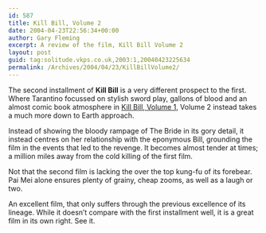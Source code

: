 ```yaml
---
id: 587
title: Kill Bill, Volume 2
date: 2004-04-23T22:56:34+00:00
author: Gary Fleming
excerpt: A review of the film, Kill Bill Volume 2
layout: post
guid: tag:solitude.vkps.co.uk,2003:1,20040423225634
permalink: /Archives/2004/04/23/KillBillVolume2/
---
```

The second installment of **Kill Bill** is a very different prospect to the first. Where Tarantino focussed on stylish sword play, gallons of blood and an almost comic book atmosphere in [Kill Bill, Volume 1](/Archives/2003/10/21/KillBillVolume1), Volume 2 instead takes a much more down to Earth approach.

Instead of showing the bloody rampage of The Bride in its gory detail, it instead centres on her relationship with the eponymous Bill, grounding the film in the events that led to the revenge. It becomes almost tender at times; a million miles away from the cold killing of the first film.

Not that the second film is lacking the over the top kung-fu of its forebear. Pai Mei alone ensures plenty of grainy, cheap zooms, as well as a laugh or two.

An excellent film, that only suffers through the previous excellence of its lineage. While it doesn&#8217;t compare with the first installment well, it is a great film in its own right. See it.